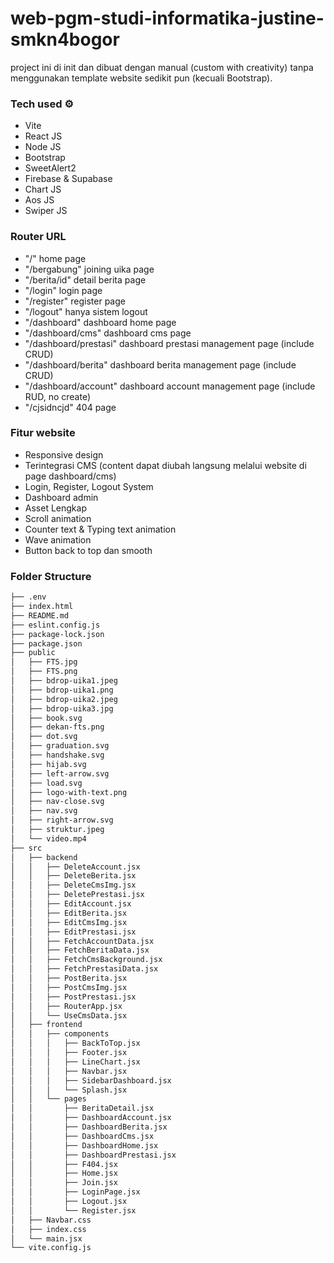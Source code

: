 
# web-pgm-studi-informatika-justine-smkn4bogor
project ini di init dan dibuat dengan manual (custom with creativity) tanpa menggunakan template website sedikit pun (kecuali Bootstrap).

### Tech used ⚙
- Vite
- React JS 
- Node JS
- Bootstrap
- SweetAlert2
- Firebase & Supabase
- Chart JS
- Aos JS
- Swiper JS

### Router URL 
- "/" home page
- "/bergabung" joining uika page
- "/berita/id" detail berita page
- "/login" login page
- "/register" register page
- "/logout" hanya sistem logout
- "/dashboard" dashboard home page
- "/dashboard/cms" dashboard cms page
- "/dashboard/prestasi" dashboard prestasi management page (include CRUD)
- "/dashboard/berita" dashboard berita management page (include CRUD)
- "/dashboard/account" dashboard account management page (include RUD, no create)
- "/cjsidncjd" 404 page

### Fitur website
- Responsive design
- Terintegrasi CMS (content dapat diubah langsung melalui website di page dashboard/cms)
- Login, Register, Logout System
- Dashboard admin
- Asset Lengkap
- Scroll animation
- Counter text & Typing text animation
- Wave animation
- Button back to top dan smooth

### Folder Structure
```bash
├── .env
├── index.html
├── README.md
├── eslint.config.js
├── package-lock.json
├── package.json
├── public
│   ├── FTS.jpg
│   ├── FTS.png
│   ├── bdrop-uika1.jpeg
│   ├── bdrop-uika1.png
│   ├── bdrop-uika2.jpeg
│   ├── bdrop-uika3.jpg
│   ├── book.svg
│   ├── dekan-fts.png
│   ├── dot.svg
│   ├── graduation.svg
│   ├── handshake.svg
│   ├── hijab.svg
│   ├── left-arrow.svg
│   ├── load.svg
│   ├── logo-with-text.png
│   ├── nav-close.svg
│   ├── nav.svg
│   ├── right-arrow.svg
│   ├── struktur.jpeg
│   └── video.mp4
├── src
│   ├── backend
│   │   ├── DeleteAccount.jsx
│   │   ├── DeleteBerita.jsx
│   │   ├── DeleteCmsImg.jsx
│   │   ├── DeletePrestasi.jsx
│   │   ├── EditAccount.jsx
│   │   ├── EditBerita.jsx
│   │   ├── EditCmsImg.jsx
│   │   ├── EditPrestasi.jsx
│   │   ├── FetchAccountData.jsx
│   │   ├── FetchBeritaData.jsx
│   │   ├── FetchCmsBackground.jsx
│   │   ├── FetchPrestasiData.jsx
│   │   ├── PostBerita.jsx
│   │   ├── PostCmsImg.jsx
│   │   ├── PostPrestasi.jsx
│   │   ├── RouterApp.jsx
│   │   └── UseCmsData.jsx
│   ├── frontend
│   │   ├── components
│   │   │   ├── BackToTop.jsx
│   │   │   ├── Footer.jsx
│   │   │   ├── LineChart.jsx
│   │   │   ├── Navbar.jsx
│   │   │   ├── SidebarDashboard.jsx
│   │   │   └── Splash.jsx
│   │   └── pages
│   │       ├── BeritaDetail.jsx
│   │       ├── DashboardAccount.jsx
│   │       ├── DashboardBerita.jsx
│   │       ├── DashboardCms.jsx
│   │       ├── DashboardHome.jsx
│   │       ├── DashboardPrestasi.jsx
│   │       ├── F404.jsx
│   │       ├── Home.jsx
│   │       ├── Join.jsx
│   │       ├── LoginPage.jsx
│   │       ├── Logout.jsx
│   │       └── Register.jsx
│   ├── Navbar.css
│   ├── index.css
│   └── main.jsx
└── vite.config.js
```
